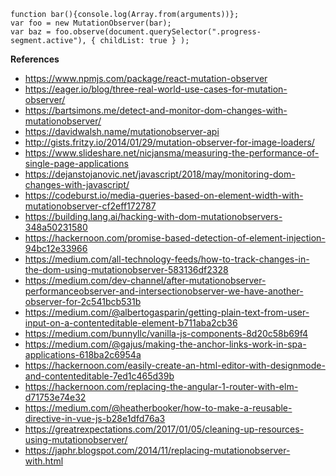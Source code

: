     function bar(){console.log(Array.from(arguments))};
    var foo = new MutationObserver(bar);
    var baz = foo.observe(document.querySelector(".progress-segment.active"), { childList: true } );

**References**

* https://www.npmjs.com/package/react-mutation-observer
* https://eager.io/blog/three-real-world-use-cases-for-mutation-observer/
* https://bartsimons.me/detect-and-monitor-dom-changes-with-mutationobserver/
* https://davidwalsh.name/mutationobserver-api
* http://gists.fritzy.io/2014/01/29/mutation-observer-for-image-loaders/
* https://www.slideshare.net/nicjansma/measuring-the-performance-of-single-page-applications
* https://dejanstojanovic.net/javascript/2018/may/monitoring-dom-changes-with-javascript/
* https://codeburst.io/media-queries-based-on-element-width-with-mutationobserver-cf2eff172787
* https://building.lang.ai/hacking-with-dom-mutationobservers-348a50231580
* https://hackernoon.com/promise-based-detection-of-element-injection-94bc12e33966
* https://medium.com/all-technology-feeds/how-to-track-changes-in-the-dom-using-mutationobserver-583136df2328
* https://medium.com/dev-channel/after-mutationobserver-performanceobserver-and-intersectionobserver-we-have-another-observer-for-2c541bcb531b
* https://medium.com/@albertogasparin/getting-plain-text-from-user-input-on-a-contenteditable-element-b711aba2cb36
* https://medium.com/bunnyllc/vanilla-js-components-8d20c58b69f4
* https://medium.com/@gajus/making-the-anchor-links-work-in-spa-applications-618ba2c6954a
* https://hackernoon.com/easily-create-an-html-editor-with-designmode-and-contenteditable-7ed1c465d39b
* https://hackernoon.com/replacing-the-angular-1-router-with-elm-d71753e74e32
* https://medium.com/@heatherbooker/how-to-make-a-reusable-directive-in-vue-js-b28e1dfd76a3
* https://greatrexpectations.com/2017/01/05/cleaning-up-resources-using-mutationobserver/
* https://japhr.blogspot.com/2014/11/replacing-mutationobserver-with.html